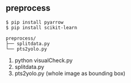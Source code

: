 ## preprocess


```
$ pip install pyarrow
$ pip install scikit-learn
```


```
preprocess/
├── splitdata.py
└── pts2yolo.py
```


1. python visualCheck.py
2. splitdata.py
3. pts2yolo.py (whole image as bounding box)
